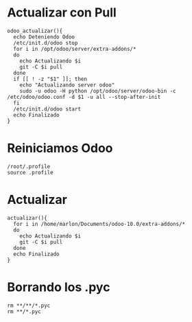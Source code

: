 


# Actualizar con Pull
```
odoo_actualizar(){
  echo Deteniendo Odoo
  /etc/init.d/odoo stop
  for i in /opt/odoo/server/extra-addons/*
  do
    echo Actualizando $i
    git -C $i pull
  done
  if [[ ! -z "$1" ]]; then
    echo "Actualizando server odoo"
    sudo -u odoo -H python /opt/odoo/server/odoo-bin -c /etc/odoo/odoo.conf -d $1 -u all --stop-after-init
  fi
  /etc/init.d/odoo start
  echo Finalizado
}
```

# Reiniciamos Odoo

```
/root/.profile
source .profile
```

# Actualizar
```
actualizar(){
  for i in /home/marlon/Documents/odoo-10.0/extra-addons/*
  do
    echo Actualizando $i
    git -C $i pull
  done
  echo Finalizado
}
```

# Borrando los .pyc
```
rm **/**/*.pyc
rm **/*.pyc
```



